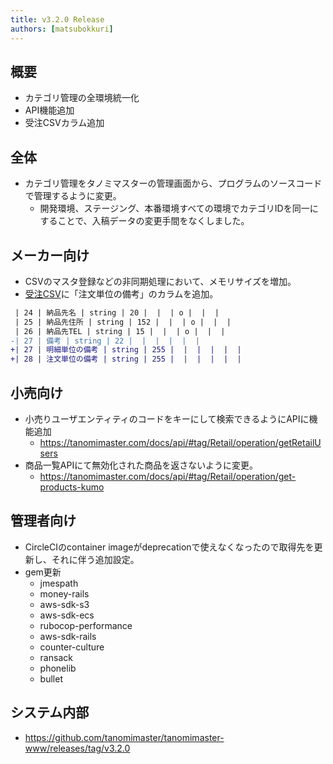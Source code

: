 ```yaml
---
title: v3.2.0 Release
authors: [matsubokkuri]
---
```


<!-- truncate -->

## 概要

- カテゴリ管理の全環境統一化
- API機能追加
- 受注CSVカラム追加

## 全体

- カテゴリ管理をタノミマスターの管理画面から、プログラムのソースコードで管理するように変更。
  - 開発環境、ステージング、本番環境すべての環境でカテゴリIDを同一にすることで、入稿データの変更手間をなくしました。


## メーカー向け

- CSVのマスタ登録などの非同期処理において、メモリサイズを増加。
- [受注CSV](/docs/csv)に「注文単位の備考」のカラムを追加。

```diff
 | 24 | 納品先名 | string | 20 |  |  | o |  |  |
 | 25 | 納品先住所 | string | 152 |  |  | o |  |  |
 | 26 | 納品先TEL | string | 15 |  |  | o |  |  |
-| 27 | 備考 | string | 22 |  |  |  |  |  |
+| 27 | 明細単位の備考 | string | 255 |  |  |  |  |  |
+| 28 | 注文単位の備考 | string | 255 |  |  |  |  |  |
```



## 小売向け

- 小売りユーザエンティティのコードをキーにして検索できるようにAPIに機能追加
  - https://tanomimaster.com/docs/api/#tag/Retail/operation/getRetailUsers
- 商品一覧APIにて無効化された商品を返さないように変更。
  - https://tanomimaster.com/docs/api/#tag/Retail/operation/get-products-kumo


## 管理者向け

- CircleCIのcontainer imageがdeprecationで使えなくなったので取得先を更新し、それに伴う追加設定。
- gem更新
  - jmespath
  - money-rails
  - aws-sdk-s3
  - aws-sdk-ecs
  - rubocop-performance
  - aws-sdk-rails
  - counter-culture
  - ransack
  - phonelib
  - bullet


## システム内部

- https://github.com/tanomimaster/tanomimaster-www/releases/tag/v3.2.0

